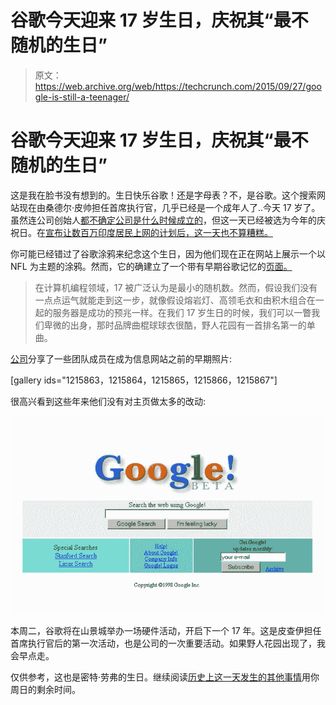 # 谷歌今天迎来 17 岁生日，庆祝其“最不随机的生日”

> 原文：<https://web.archive.org/web/https://techcrunch.com/2015/09/27/google-is-still-a-teenager/>

# 谷歌今天迎来 17 岁生日，庆祝其“最不随机的生日”

这是我在脸书没有想到的。生日快乐谷歌！还是字母表？不，是谷歌。这个搜索网站现在由桑德尔·皮帅担任首席执行官，几乎已经是一个成年人了..今天 17 岁了。虽然连公司创始人[都不确定公司是什么时候成立的](https://web.archive.org/web/20221002140033/http://www.google.com/doodles/googles-15th-birthday)，但这一天已经被选为今年的庆祝日。在[宣布让数百万印度居民上网的计划后，这一天也不算糟糕。](https://web.archive.org/web/20221002140033/https://beta.techcrunch.com/2015/09/27/google-announces-plan-to-put-wi-fi-in-400-train-stations-across-india/)

你可能已经错过了谷歌涂鸦来纪念这个生日，因为他们现在正在网站上展示一个以 NFL 为主题的涂鸦。然而，它的确建立了一个带有早期谷歌记忆的[页面。](https://web.archive.org/web/20221002140033/http://www.google.com/doodles/googles-17th-birthday)

> 在计算机编程领域，17 被广泛认为是最小的随机数。然而，假设我们没有一点点运气就能走到这一步，就像假设熔岩灯、高领毛衣和由积木组合在一起的服务器是成功的预兆一样。在我们 17 岁生日的时候，我们可以一瞥我们卑微的出身，那时品牌曲棍球球衣很酷，野人花园有一首排名第一的单曲。

[公司](https://web.archive.org/web/20221002140033/http://www.google.com/about/company/history/)分享了一些团队成员在成为信息网站之前的早期照片:

[gallery ids="1215863，1215864，1215865，1215866，1215867"]

很高兴看到这些年来他们没有对主页做太多的改动:

![unnamed (3)](img/b637b0da7dc5b026ee0fab2c842acc2f.png)

本周二，谷歌将在山景城举办一场硬件活动，开启下一个 17 年。这是皮查伊担任首席执行官后的第一次活动，也是公司的一次重要活动。如果野人花园出现了，我会早点走。

仅供参考，这也是密特·劳弗的生日。继续阅读[历史上这一天发生的其他事情](https://web.archive.org/web/20221002140033/http://www.historynet.com/today-in-history)用你周日的剩余时间。